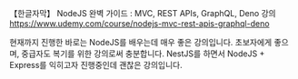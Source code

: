 【한글자막】 NodeJS 완벽 가이드 : MVC, REST APIs, GraphQL, Deno 강의
https://www.udemy.com/course/nodejs-mvc-rest-apis-graphql-deno

현재까지 진행한 바로는 NodeJS를 배우는데 매우 좋은 강의입니다.
초보자에게 좋으며, 중급자도 복기를 위한 강의로써 충분합니다.
NestJS를 하면서 NodeJS + Express를 익히고자 진행중인데 괜찮은 강의입니다.
